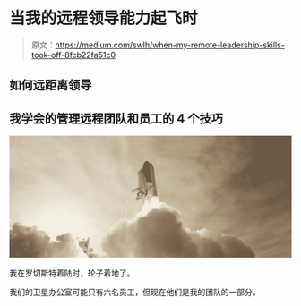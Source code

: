 # 当我的远程领导能力起飞时

> 原文：<https://medium.com/swlh/when-my-remote-leadership-skills-took-off-8fcb22fa51c0>

## 如何远距离领导

## 我学会的管理远程团队和员工的 4 个技巧

![](img/e4b20ef0ccb1ec8a9adc57fd34806c1d.png)

我在罗切斯特着陆时，轮子着地了。

我们的卫星办公室可能只有六名员工，但现在他们是我的团队的一部分。